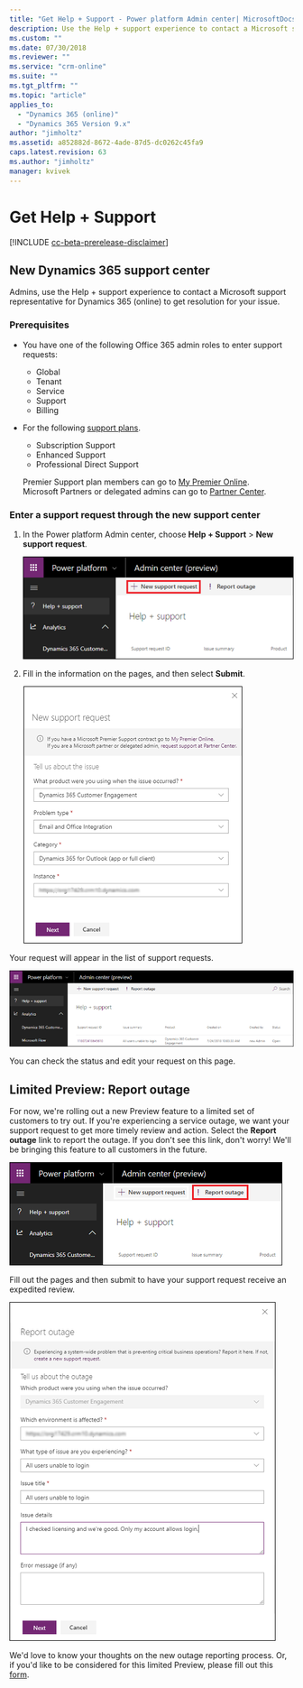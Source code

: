 ```yaml
---
title: "Get Help + Support - Power platform Admin center| MicrosoftDocs"
description: Use the Help + support experience to contact a Microsoft support representative for Dynamics 365 (online) to get resolution for your issue.
ms.custom: ""
ms.date: 07/30/2018
ms.reviewer: ""
ms.service: "crm-online"
ms.suite: ""
ms.tgt_pltfrm: ""
ms.topic: "article"
applies_to: 
  - "Dynamics 365 (online)"
  - "Dynamics 365 Version 9.x"
author: "jimholtz"
ms.assetid: a852882d-8672-4ade-87d5-dc0262c45fa9
caps.latest.revision: 63
ms.author: "jimholtz"
manager: kvivek
---
```

# Get Help + Support

[!INCLUDE [cc-beta-prerelease-disclaimer](../includes/cc-beta-prerelease-disclaimer.md)]

## New Dynamics 365 support center 

Admins, use the Help + support experience to contact a Microsoft support representative for Dynamics 365 (online) to get resolution for your issue. 

### Prerequisites

-  You have one of the following Office 365 admin roles to enter support requests:
 
   - Global
   - Tenant
   - Service
   - Support
   - Billing

-  For the following [support plans](https://www.microsoft.com/en-us/dynamics365/support).
   
   - Subscription Support
   - Enhanced Support
   - Professional Direct Support

   Premier Support plan members can go to [My Premier Online](https://support.microsoft.com/en-us/premier). </br>
   Microsoft Partners or delegated admins can go to [Partner Center](https://partnercenter.microsoft.com/en-us/partner/home).

### Enter a support request through the new support center

1. In the Power platform Admin center, choose **Help + Support** > **New support request**.

   ![New support request](media/new-support-request.png "New support request")

3. Fill in the information on the pages, and then select **Submit**.

   ![Create a new support request](media/create-support-ticket.png "Create a new support request")

Your request will appear in the list of support requests.

![List of support requests](media/support-ticket-list.png "List of support requests")

You can check the status and edit your request on this page.
  
## Limited Preview: Report outage
For now, we're rolling out a new Preview feature to a limited set of customers to try out. If you're experiencing a service outage, we want your support request to get more timely review and action. Select the **Report outage** link to report the outage. If you don't see this link, don't worry! We'll be bringing this feature to all customers in the future.

![Report outage](media/new-report-outage.png "Report outage")

Fill out the pages and then submit to have your support request receive an expedited review.

![Fill in outage info](media/report-outage-page-one.png "Fill in outage info")

We'd love to know your thoughts on the new outage reporting process. Or, if you'd like to be considered for this limited Preview, please fill out this [form](https://forms.office.com/Pages/ResponsePage.aspx?id=v4j5cvGGr0GRqy180BHbR-5Axi2KMXdNi_1eF9P36tZUN1FUQkJLNVBZVVlOSVk0T0tIQTBIMk9VOC4u).